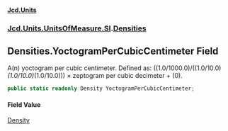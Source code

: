 #### [Jcd.Units](index.md 'index')
### [Jcd.Units.UnitsOfMeasure.SI](Jcd.Units.UnitsOfMeasure.SI.md 'Jcd.Units.UnitsOfMeasure.SI').[Densities](Densities.md 'Jcd.Units.UnitsOfMeasure.SI.Densities')

## Densities.YoctogramPerCubicCentimeter Field

A(n) yoctogram per cubic centimeter. Defined as: ((1.0/1000.0)/((1.0/10.0)*(1.0/10.0)*(1.0/10.0))) × zeptogram per cubic decimeter + (0).

```csharp
public static readonly Density YoctogramPerCubicCentimeter;
```

#### Field Value
[Density](Density.md 'Jcd.Units.UnitTypes.Density')